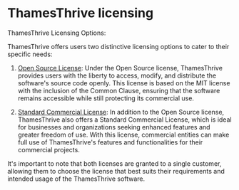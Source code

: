 # ThamesThrive licensing

ThamesThrive Licensing Options:

ThamesThrive offers users two distinctive licensing options to cater to their specific needs:

1. [Open Source License](os_license.md):
   Under the Open Source license, ThamesThrive provides users with the liberty to access, modify, and distribute the
   software's source code openly. This license is based on the MIT license with the inclusion of the Common Clause,
   ensuring that the software remains accessible while still protecting its commercial use.

2. [Standard Commercial License](com_license.md):
   In addition to the Open Source license, ThamesThrive also offers a Standard Commercial License, which is ideal for
   businesses and organizations seeking enhanced features and greater freedom of use. With this license, commercial
   entities can make full use of ThamesThrive's features and functionalities for their commercial projects.

It's important to note that both licenses are granted to a single customer, allowing them to choose the license that
best suits their requirements and intended usage of the ThamesThrive software.
